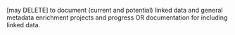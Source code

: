 [may DELETE] to document (current and potential) linked data and general metadata enrichment projects and progress OR documentation for including linked data.
